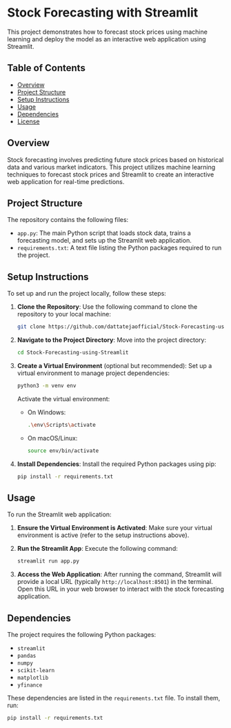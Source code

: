 # Stock Forecasting with Streamlit

This project demonstrates how to forecast stock prices using machine learning and deploy the model as an interactive web application using Streamlit.

## Table of Contents

- [Overview](#overview)
- [Project Structure](#project-structure)
- [Setup Instructions](#setup-instructions)
- [Usage](#usage)
- [Dependencies](#dependencies)
- [License](#license)

## Overview

Stock forecasting involves predicting future stock prices based on historical data and various market indicators. This project utilizes machine learning techniques to forecast stock prices and Streamlit to create an interactive web application for real-time predictions.

## Project Structure

The repository contains the following files:

- `app.py`: The main Python script that loads stock data, trains a forecasting model, and sets up the Streamlit web application.
- `requirements.txt`: A text file listing the Python packages required to run the project.

## Setup Instructions

To set up and run the project locally, follow these steps:

1. **Clone the Repository**: Use the following command to clone the repository to your local machine:

   ```bash
   git clone https://github.com/dattatejaofficial/Stock-Forecasting-using-Streamlit.git
   ```

2. **Navigate to the Project Directory**: Move into the project directory:

   ```bash
   cd Stock-Forecasting-using-Streamlit
   ```

3. **Create a Virtual Environment** (optional but recommended): Set up a virtual environment to manage project dependencies:

   ```bash
   python3 -m venv env
   ```

   Activate the virtual environment:

   - On Windows:
     ```bash
     .\env\Scripts\activate
     ```
   - On macOS/Linux:
     ```bash
     source env/bin/activate
     ```

4. **Install Dependencies**: Install the required Python packages using pip:

   ```bash
   pip install -r requirements.txt
   ```

## Usage

To run the Streamlit web application:

1. **Ensure the Virtual Environment is Activated**: Make sure your virtual environment is active (refer to the setup instructions above).

2. **Run the Streamlit App**: Execute the following command:

   ```bash
   streamlit run app.py
   ```

3. **Access the Web Application**: After running the command, Streamlit will provide a local URL (typically `http://localhost:8501`) in the terminal. Open this URL in your web browser to interact with the stock forecasting application.

## Dependencies

The project requires the following Python packages:

- `streamlit`
- `pandas`
- `numpy`
- `scikit-learn`
- `matplotlib`
- `yfinance`

These dependencies are listed in the `requirements.txt` file. To install them, run:

```bash
pip install -r requirements.txt
```
